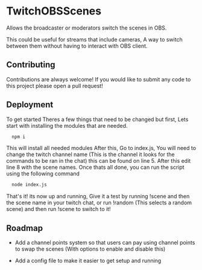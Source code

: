 
# TwitchOBSScenes

Allows the broadcaster or moderators switch the scenes in OBS.

This could be useful for streams that include cameras, A way to switch between them without having to interact with OBS client. 




## Contributing

Contributions are always welcome! If you would like to submit any code to this project please open a pull request! 




## Deployment

To get started Theres a few things that need to be changed but first, Lets start with installing the modules that are needed.

```bash
  npm i
```
This will install all needed modules After this, Go to index.js, You will need to change the twitch channel name (This is the channel it looks for the commands to be ran in the chat) this can be found on line 5. After this edit line 8 with the scene names. Once thats all done, you can run the script using the following command
```bash
  node index.js
```

That's it! its now up and running, Give it a test by running !scene and then the scene name in your twitch chat, or run !random (This selects a random scene) and then run !scene to switch to it!
## Roadmap

- Add a channel points system so that users can pay using channel points to swap the scenes (With options to enable and disable this)

- Add a config file to make it easier to get setup and running

